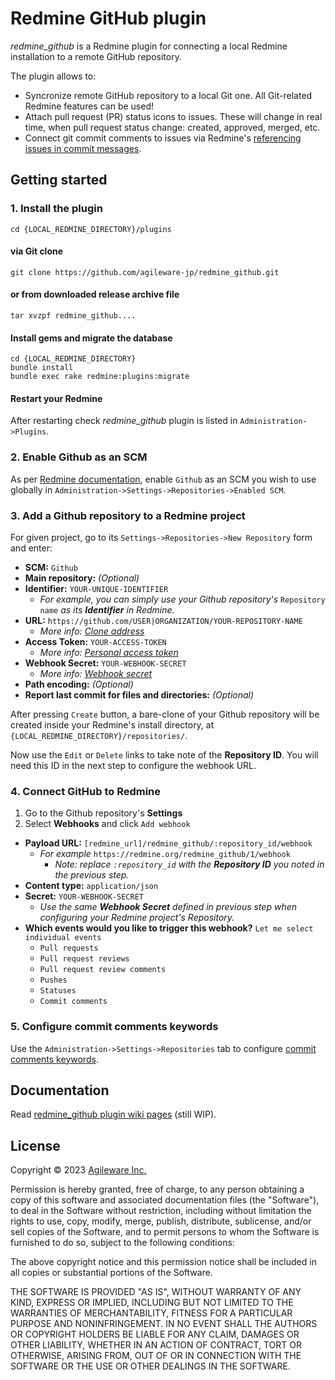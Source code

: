 # Redmine GitHub plugin

_redmine_github_ is a Redmine plugin for connecting a local Redmine installation to a remote GitHub repository.

The plugin allows to:

- Syncronize remote GitHub repository to a local Git one. All Git-related Redmine features can be used!
- Attach pull request (PR) status icons to issues. These will change in real time, when pull request status change: created, approved, merged, etc.
- Connect git commit comments to issues via Redmine's [referencing issues in commit messages](https://www.redmine.org/projects/redmine/wiki/RedmineSettings#Referencing-issues-in-commit-messages).

## Getting started

### 1. Install the plugin

```shell
cd {LOCAL_REDMINE_DIRECTORY}/plugins
```


#### via Git clone

```shell
git clone https://github.com/agileware-jp/redmine_github.git
```

#### or from downloaded release archive file

```shell
tar xvzpf redmine_github....
```

#### Install gems and migrate the database

```shell
cd {LOCAL_REDMINE_DIRECTORY}
bundle install
bundle exec rake redmine:plugins:migrate
```

#### Restart your Redmine

After restarting check _redmine_github_ plugin is listed in `Administration->Plugins`.

### 2. Enable Github as an SCM

As per [Redmine documentation](https://www.redmine.org/projects/redmine/wiki/RedmineRepositories), enable `Github` as an SCM you wish to use globally in `Administration->Settings->Repositories->Enabled SCM`.

### 3. Add a Github repository to a Redmine project

For given project, go to its `Settings->Repositories->New Repository` form and enter:

- **SCM:** `Github`
- **Main repository:** *(Optional)*
- **Identifier:** `YOUR-UNIQUE-IDENTIFIER`
  - *For example, you can simply use your Github repository's* `Repository name` *as its **Identifier** in Redmine.*
- **URL:** `https://github.com/USER|ORGANIZATION/YOUR-REPOSITORY-NAME`
  - *More info: [Clone address](https://docs.github.com/en/get-started/getting-started-with-git/about-remote-repositories#about-remote-repositories)*
- **Access Token:** `YOUR-ACCESS-TOKEN`
  - *More info: [Personal access token](https://help.github.com/en/articles/creating-a-personal-access-token-for-the-command-line)*
- **Webhook Secret:** `YOUR-WEBHOOK-SECRET`
  - *More info: [Webhook secret](https://developer.github.com/webhooks/securing/)*
- **Path encoding:** *(Optional)*
- **Report last commit for files and directories:** *(Optional)*

After pressing `Create` button, a bare-clone of your Github repository will be created inside your Redmine's install directory, at `{LOCAL_REDMINE_DIRECTORY}/repositories/`.

Now use the `Edit` or `Delete` links to take note of the **Repository ID**. You will need this ID in the next step to configure the webhook URL.

### 4. Connect GitHub to Redmine

1. Go to the Github repository's **Settings**
2. Select **Webhooks** and click `Add webhook`

- **Payload URL:** `[redmine_url]/redmine_github/:repository_id/webhook`
  - *For example* `https://redmine.org/redmine_github/1/webhook`
    - *Note: replace `:repository_id` with the **Repository ID** you noted in the previous step.*
- **Content type:** `application/json`
- **Secret:** `YOUR-WEBHOOK-SECRET`
  - *Use the same **Webhook Secret** defined in previous step when configuring your Redmine project's Repository.*
- **Which events would you like to trigger this webhook?** `Let me select individual events`
  - `Pull requests`
  - `Pull request reviews`
  - `Pull request review comments`
  - `Pushes`
  - `Statuses`
  - `Commit comments`

### 5. Configure commit comments keywords

Use the `Administration->Settings->Repositories` tab to configure [commit comments keywords](https://www.redmine.org/projects/redmine/wiki/RedmineSettings#Referencing-issues-in-commit-messages).

## Documentation

Read [redmine_github plugin wiki pages](https://github.com/agileware-jp/redmine_github/wiki) (still WIP).

## License

Copyright &copy; 2023 [Agileware Inc.](http://agileware.jp)

Permission is hereby granted, free of charge, to any person obtaining a copy of this software and associated documentation files (the "Software"), to deal in the Software without restriction, including without limitation the rights to use, copy, modify, merge, publish, distribute, sublicense, and/or sell copies of the Software, and to permit persons to whom the Software is furnished to do so, subject to the following conditions:

The above copyright notice and this permission notice shall be included in all copies or substantial portions of the Software.

THE SOFTWARE IS PROVIDED "AS IS", WITHOUT WARRANTY OF ANY KIND, EXPRESS OR IMPLIED, INCLUDING BUT NOT LIMITED TO THE WARRANTIES OF MERCHANTABILITY, FITNESS FOR A PARTICULAR PURPOSE AND NONINFRINGEMENT. IN NO EVENT SHALL THE AUTHORS OR COPYRIGHT HOLDERS BE LIABLE FOR ANY CLAIM, DAMAGES OR OTHER LIABILITY, WHETHER IN AN ACTION OF CONTRACT, TORT OR OTHERWISE, ARISING FROM, OUT OF OR IN CONNECTION WITH THE SOFTWARE OR THE USE OR OTHER DEALINGS IN THE SOFTWARE.
